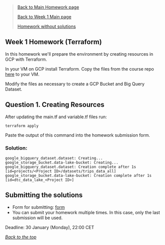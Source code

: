 >[Back to Main Homework page](../README.md)
>
>[Back to Week 1 Main page](../../../week_1_basics_n_setup/README.md)
>
> [Homework without solutions](homework.md)

## Week 1 Homework (Terraform)

In this homework we'll prepare the environment by creating resources in GCP with Terraform.

In your VM on GCP install Terraform. Copy the files from the course repo
[here](https://github.com/DataTalksClub/data-engineering-zoomcamp/tree/main/week_1_basics_n_setup/1_terraform_gcp/terraform) to your VM.

Modify the files as necessary to create a GCP Bucket and Big Query Dataset.


## Question 1. Creating Resources

After updating the main.tf and variable.tf files run:

```
terraform apply
```

Paste the output of this command into the homework submission form.

### Solution:
```
google_bigquery_dataset.dataset: Creating...
google_storage_bucket.data-lake-bucket: Creating...
google_bigquery_dataset.dataset: Creation complete after 1s [id=projects/<Project ID>/datasets/trips_data_all]
google_storage_bucket.data-lake-bucket: Creation complete after 1s [id=dtc_data_lake_<Project ID>]

```

## Submitting the solutions

* Form for submitting: [form](https://forms.gle/S57Xs3HL9nB3YTzj9)
* You can submit your homework multiple times. In this case, only the last submission will be used. 

Deadline: 30 January (Monday), 22:00 CET

_[Back to the top](#week-1-homework--terraform-)_